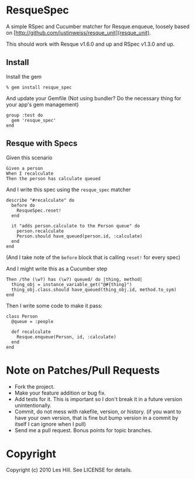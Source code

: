 ResqueSpec
==========

A simple RSpec and Cucumber matcher for Resque.enqueue, loosely based on
[http://github.com/justinweiss/resque_unit](resque_unit).

This should work with Resque v1.6.0 and up and RSpec v1.3.0 and up.

Install
-------

Install the gem

    % gem install resque_spec

And update your Gemfile (Not using bundler? Do the necessary thing for
your app's gem management)

    group :test do
      gem 'resque_spec'
    end

Resque with Specs
-----------------

Given this scenario

    Given a person
    When I recalculate
    Then the person has calculate queued

And I write this spec using the `resque_spec` matcher

    describe "#recalculate" do
      before do
        ResqueSpec.reset!
      end

      it "adds person.calculate to the Person queue" do
        person.recalculate
        Person.should have_queued(person.id, :calculate)
      end
    end

(And I take note of the `before` block that is calling `reset!` for every spec)

And I might write this as a Cucumber step

    Then /the (\w?) has (\w?) queued/ do |thing, method|
      thing_obj = instance_variable_get("@#{thing}")
      thing_obj.class.should have_queued(thing_obj.id, method.to_sym)
    end

Then I write some code to make it pass:

    class Person
      @queue = :people

      def recalculate
        Resque.enqueue(Person, id, :calculate)
      end
    end


Note on Patches/Pull Requests
=============================

* Fork the project.
* Make your feature addition or bug fix.
* Add tests for it. This is important so I don't break it in a
  future version unintentionally.
* Commit, do not mess with rakefile, version, or history.
  (if you want to have your own version, that is fine but bump version in a commit by itself I can ignore when I pull)
* Send me a pull request. Bonus points for topic branches.

Copyright
=========

Copyright (c) 2010 Les Hill. See LICENSE for details.
